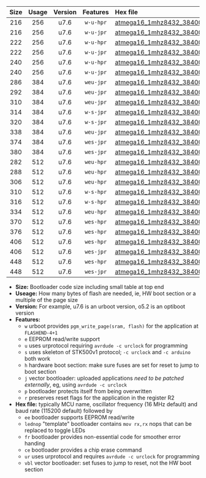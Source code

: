 |Size|Usage|Version|Features|Hex file|
|:-:|:-:|:-:|:-:|:--|
|216|256|u7.6|`w-u-hpr`|[atmega16_1mhz8432_38400bps_ur.hex](https://raw.githubusercontent.com/stefanrueger/urboot/main/atmega16_1mhz8432_38400bps_ur.hex)|
|216|256|u7.6|`w-u-jpr`|[atmega16_1mhz8432_38400bps_ur_vbl.hex](https://raw.githubusercontent.com/stefanrueger/urboot/main/atmega16_1mhz8432_38400bps_ur_vbl.hex)|
|222|256|u7.6|`w-u-hpr`|[atmega16_1mhz8432_38400bps_lednop_ur.hex](https://raw.githubusercontent.com/stefanrueger/urboot/main/atmega16_1mhz8432_38400bps_lednop_ur.hex)|
|222|256|u7.6|`w-u-jpr`|[atmega16_1mhz8432_38400bps_lednop_ur_vbl.hex](https://raw.githubusercontent.com/stefanrueger/urboot/main/atmega16_1mhz8432_38400bps_lednop_ur_vbl.hex)|
|240|256|u7.6|`w-u-hpr`|[atmega16_1mhz8432_38400bps_lednop_fr_ur.hex](https://raw.githubusercontent.com/stefanrueger/urboot/main/atmega16_1mhz8432_38400bps_lednop_fr_ur.hex)|
|240|256|u7.6|`w-u-jpr`|[atmega16_1mhz8432_38400bps_lednop_fr_ur_vbl.hex](https://raw.githubusercontent.com/stefanrueger/urboot/main/atmega16_1mhz8432_38400bps_lednop_fr_ur_vbl.hex)|
|286|384|u7.6|`weu-jpr`|[atmega16_1mhz8432_38400bps_ee_ur_vbl.hex](https://raw.githubusercontent.com/stefanrueger/urboot/main/atmega16_1mhz8432_38400bps_ee_ur_vbl.hex)|
|292|384|u7.6|`weu-jpr`|[atmega16_1mhz8432_38400bps_ee_lednop_ur_vbl.hex](https://raw.githubusercontent.com/stefanrueger/urboot/main/atmega16_1mhz8432_38400bps_ee_lednop_ur_vbl.hex)|
|310|384|u7.6|`weu-jpr`|[atmega16_1mhz8432_38400bps_ee_lednop_fr_ur_vbl.hex](https://raw.githubusercontent.com/stefanrueger/urboot/main/atmega16_1mhz8432_38400bps_ee_lednop_fr_ur_vbl.hex)|
|314|384|u7.6|`w-s-jpr`|[atmega16_1mhz8432_38400bps_vbl.hex](https://raw.githubusercontent.com/stefanrueger/urboot/main/atmega16_1mhz8432_38400bps_vbl.hex)|
|320|384|u7.6|`w-s-jpr`|[atmega16_1mhz8432_38400bps_lednop_vbl.hex](https://raw.githubusercontent.com/stefanrueger/urboot/main/atmega16_1mhz8432_38400bps_lednop_vbl.hex)|
|338|384|u7.6|`weu-jpr`|[atmega16_1mhz8432_38400bps_ee_lednop_fr_ce_ur_vbl.hex](https://raw.githubusercontent.com/stefanrueger/urboot/main/atmega16_1mhz8432_38400bps_ee_lednop_fr_ce_ur_vbl.hex)|
|374|384|u7.6|`wes-jpr`|[atmega16_1mhz8432_38400bps_ee_vbl.hex](https://raw.githubusercontent.com/stefanrueger/urboot/main/atmega16_1mhz8432_38400bps_ee_vbl.hex)|
|380|384|u7.6|`wes-jpr`|[atmega16_1mhz8432_38400bps_ee_lednop_vbl.hex](https://raw.githubusercontent.com/stefanrueger/urboot/main/atmega16_1mhz8432_38400bps_ee_lednop_vbl.hex)|
|282|512|u7.6|`weu-hpr`|[atmega16_1mhz8432_38400bps_ee_ur.hex](https://raw.githubusercontent.com/stefanrueger/urboot/main/atmega16_1mhz8432_38400bps_ee_ur.hex)|
|288|512|u7.6|`weu-hpr`|[atmega16_1mhz8432_38400bps_ee_lednop_ur.hex](https://raw.githubusercontent.com/stefanrueger/urboot/main/atmega16_1mhz8432_38400bps_ee_lednop_ur.hex)|
|306|512|u7.6|`weu-hpr`|[atmega16_1mhz8432_38400bps_ee_lednop_fr_ur.hex](https://raw.githubusercontent.com/stefanrueger/urboot/main/atmega16_1mhz8432_38400bps_ee_lednop_fr_ur.hex)|
|310|512|u7.6|`w-s-hpr`|[atmega16_1mhz8432_38400bps.hex](https://raw.githubusercontent.com/stefanrueger/urboot/main/atmega16_1mhz8432_38400bps.hex)|
|316|512|u7.6|`w-s-hpr`|[atmega16_1mhz8432_38400bps_lednop.hex](https://raw.githubusercontent.com/stefanrueger/urboot/main/atmega16_1mhz8432_38400bps_lednop.hex)|
|334|512|u7.6|`weu-hpr`|[atmega16_1mhz8432_38400bps_ee_lednop_fr_ce_ur.hex](https://raw.githubusercontent.com/stefanrueger/urboot/main/atmega16_1mhz8432_38400bps_ee_lednop_fr_ce_ur.hex)|
|370|512|u7.6|`wes-hpr`|[atmega16_1mhz8432_38400bps_ee.hex](https://raw.githubusercontent.com/stefanrueger/urboot/main/atmega16_1mhz8432_38400bps_ee.hex)|
|376|512|u7.6|`wes-hpr`|[atmega16_1mhz8432_38400bps_ee_lednop.hex](https://raw.githubusercontent.com/stefanrueger/urboot/main/atmega16_1mhz8432_38400bps_ee_lednop.hex)|
|406|512|u7.6|`wes-hpr`|[atmega16_1mhz8432_38400bps_ee_lednop_fr.hex](https://raw.githubusercontent.com/stefanrueger/urboot/main/atmega16_1mhz8432_38400bps_ee_lednop_fr.hex)|
|406|512|u7.6|`wes-jpr`|[atmega16_1mhz8432_38400bps_ee_lednop_fr_vbl.hex](https://raw.githubusercontent.com/stefanrueger/urboot/main/atmega16_1mhz8432_38400bps_ee_lednop_fr_vbl.hex)|
|448|512|u7.6|`wes-hpr`|[atmega16_1mhz8432_38400bps_ee_lednop_fr_ce.hex](https://raw.githubusercontent.com/stefanrueger/urboot/main/atmega16_1mhz8432_38400bps_ee_lednop_fr_ce.hex)|
|448|512|u7.6|`wes-jpr`|[atmega16_1mhz8432_38400bps_ee_lednop_fr_ce_vbl.hex](https://raw.githubusercontent.com/stefanrueger/urboot/main/atmega16_1mhz8432_38400bps_ee_lednop_fr_ce_vbl.hex)|

- **Size:** Bootloader code size including small table at top end
- **Useage:** How many bytes of flash are needed, ie, HW boot section or a multiple of the page size
- **Version:** For example, u7.6 is an urboot version, o5.2 is an optiboot version
- **Features:**
  + `w` urboot provides `pgm_write_page(sram, flash)` for the application at `FLASHEND-4+1`
  + `e` EEPROM read/write support
  + `u` uses urprotocol requiring `avrdude -c urclock` for programming
  + `s` uses skeleton of STK500v1 protocol; `-c urclock` and `-c arduino` both work
  + `h` hardware boot section: make sure fuses are set for reset to jump to boot section
  + `j` vector bootloader: uploaded applications *need to be patched externally*, eg, using `avrdude -c urclock`
  + `p` bootloader protects itself from being overwritten
  + `r` preserves reset flags for the application in the register R2
- **Hex file:** typically MCU name, oscillator frequency (16 MHz default) and baud rate (115200 default) followed by
  + `ee` bootloader supports EEPROM read/write
  + `lednop` "template" bootloader contains `mov rx,rx` nops that can be replaced to toggle LEDs
  + `fr` bootloader provides non-essential code for smoother error handing
  + `ce` bootloader provides a chip erase command
  + `ur` uses urprotocol and requires `avrdude -c urclock` for programming
  + `vbl` vector bootloader: set fuses to jump to reset, not the HW boot section
